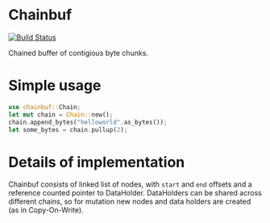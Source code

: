 
# Chainbuf
[![Build Status](https://travis-ci.org/little-arhat/rust-chainbuf.svg?branch=master)](https://travis-ci.org/little-arhat/rust-chainbuf)


Chained buffer of contigious byte chunks.

# Simple usage

```rust
use chainbuf::Chain;
let mut chain = Chain::new();
chain.append_bytes("helloworld".as_bytes());
let some_bytes = chain.pullup(2);
```

# Details of implementation
Chainbuf consists of linked list of nodes, with `start` and `end`
offsets and a reference counted pointer to DataHolder. DataHolders can be
shared across different chains, so for mutation new nodes and data holders
are created (as in Copy-On-Write).
